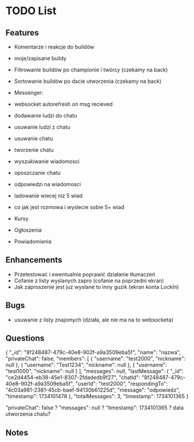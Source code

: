 # TODO List

## Features

- Komentarze i reakcje do buildów
- moje/zapisane buildy
- Filtrowanie buildów po championie i twórcy (czekamy na back)
- Sortowanie buildów po dacie utworzenia (czekamy na back)
- Messenger:
- websocket autorefresh on msg recieved
- dodawanie ludzi do chatu
- usuwanie ludzi z chatu
- usuwanie chatu
- tworzenie chatu
- wyszukiwanie wiadomosci
- oposzczanie chatu
- odpowiedzi na wiadomosci
- ladowanie wiecej niz 5 wiad
- co jak jest rozmowa i wyslecie sobie 5+ wiad


- Kursy
- Ogłoszenia
- Powiadomienia

## Enhancements

- Przetestować i ewentualnie poprawić działanie tłumaczeń
- Cofanie z listy wyslanych zapro (cofanie na poprzedni ekran)
- Jak zaproszenie jest juz wyslane to inny guzik (ekran konta LockIn)

## Bugs

- usuwanie z listy znajomych (działa, ale nie ma na to websocketa)

## Questions

{
    "_id": "8f248487-479c-40e8-902f-a9a3509eba5f",
    "name": "nazwa",
    "privateChat": false,
    "members": [
        {
            "username": "test2000",
            "nickname": null
        },
        {
            "username": "Test1234",
            "nickname": null
        },
        {
            "username": "test1000",
            "nickname": null
        }
    ],
    "messages": null,
    "lastMessage": {
        "_id": "ce2d4454-eb38-45e1-8307-2fdadedb9f27",
        "chatId": "8f248487-479c-40e8-902f-a9a3509eba5f",
        "userId": "test2000",
        "respondingTo": "4c03a981-2381-45cb-baef-94130b61225d",
        "message": "odpowiedz",
        "timestamp": 1734101478
    },
    "totalMessages": 3,
    "timestamp": 1734101365
}


"privateChat": false ?
"messages": null ?
 "timestamp": 1734101365 ? data utworzenia chatu?





## Notes
